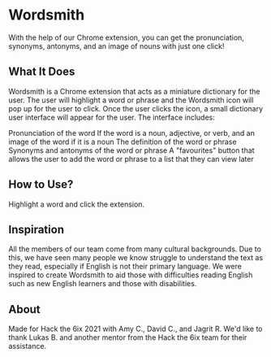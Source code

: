 # Wordsmith
With the help of our Chrome extension, you can get the pronunciation, synonyms, antonyms, and an image of nouns with just one click!

## What It Does
Wordsmith is a Chrome extension that acts as a miniature dictionary for the user. The user will highlight a word or phrase and the Wordsmith icon will pop up for the user to click. Once the user clicks the icon, a small dictionary user interface will appear for the user. The interface includes:

Pronunciation of the word
If the word is a noun, adjective, or verb, and an image of the word if it is a noun
The definition of the word or phrase
Synonyms and antonyms of the word or phrase
A "favourites" button that allows the user to add the word or phrase to a list that they can view later

## How to Use?
Highlight a word and click the extension.

## Inspiration
All the members of our team come from many cultural backgrounds. Due to this, we have seen many people we know struggle to understand the text as they read, especially if English is not their primary language. We were inspired to create Wordsmith to aid those with difficulties reading English such as new English learners and those with disabilities.

## About
Made for Hack the 6ix 2021 with Amy C., David C., and Jagrit R.
We'd like to thank Lukas B. and another mentor from the Hack the 6ix team for their assistance.